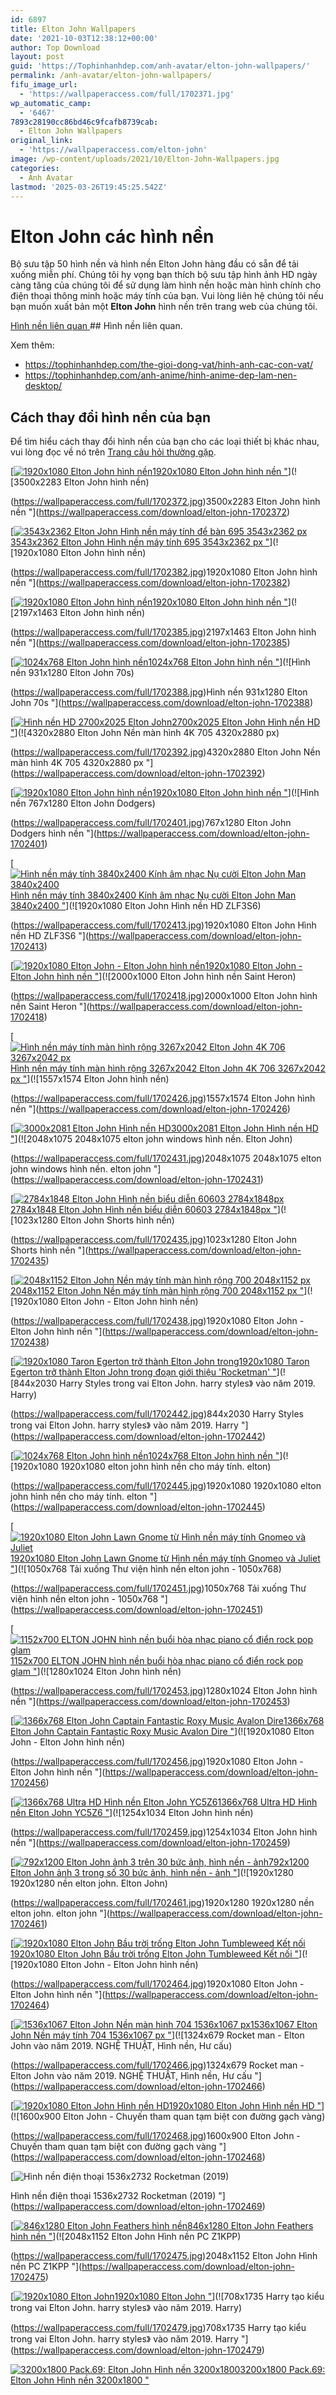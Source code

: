 ```yaml
---
id: 6897
title: Elton John Wallpapers
date: '2021-10-03T12:38:12+00:00'
author: Top Download
layout: post
guid: 'https://Tophinhanhdep.com/anh-avatar/elton-john-wallpapers/'
permalink: /anh-avatar/elton-john-wallpapers/
fifu_image_url:
  - 'https://wallpaperaccess.com/full/1702371.jpg'
wp_automatic_camp:
  - '6467'
7893c28190cc86bd46c9fcafb8739cab:
  - Elton John Wallpapers
original_link:
  - 'https://wallpaperaccess.com/elton-john'
image: /wp-content/uploads/2021/10/Elton-John-Wallpapers.jpg
categories:
  - Ảnh Avatar
lastmod: '2025-03-26T19:45:25.542Z'
---
```

# Elton John các hình nền

Bộ sưu tập 50 hình nền và hình nền Elton John hàng đầu có sẵn để tải xuống miễn phí. Chúng tôi hy vọng bạn thích bộ sưu tập hình ảnh HD ngày càng tăng của chúng tôi để sử dụng làm hình nền hoặc màn hình chính cho điện thoại thông minh hoặc máy tính của bạn. Vui lòng liên hệ chúng tôi nếu bạn muốn xuất bản một **Elton John** hình nền trên trang web của chúng tôi.

[Hình nền liên quan ](#related) ## Hình nền liên quan.

   
 Xem thêm:

   
- <https://tophinhanhdep.com/the-gioi-dong-vat/hinh-anh-cac-con-vat/>
- <https://tophinhanhdep.com/anh-anime/hinh-anime-dep-lam-nen-desktop/>

## Cách thay đổi hình nền của bạn

Để tìm hiểu cách thay đổi hình nền của bạn cho các loại thiết bị khác nhau, vui lòng đọc về nó trên [Trang câu hỏi thường gặp](https://tophinhanhdep.com/faq/).

  
[[![1920x1080 Elton John hình nền](https://wallpaperaccess.com/full/1702371.jpg)1920x1080 Elton John hình nền "](https://wallpaperaccess.com/download/elton-john-1702371)](![3500x2283 Elton John hình nền)

(https://wallpaperaccess.com/full/1702372.jpg)3500x2283 Elton John hình nền "](https://wallpaperaccess.com/download/elton-john-1702372)

[[![3543x2362 Elton John Hình nền máy tính để bàn 695 3543x2362 px](https://wallpaperaccess.com/full/1702376.jpg)3543x2362 Elton John Hình nền máy tính 695 3543x2362 px "](https://wallpaperaccess.com/download/elton-john-1702376)](![1920x1080 Elton John hình nền)

(https://wallpaperaccess.com/full/1702382.jpg)1920x1080 Elton John hình nền "](https://wallpaperaccess.com/download/elton-john-1702382)

[[![1920x1080 Elton John hình nền](https://wallpaperaccess.com/full/1702383.jpg)1920x1080 Elton John hình nền "](https://wallpaperaccess.com/download/elton-john-1702383)](![2197x1463 Elton John hình nền)

(https://wallpaperaccess.com/full/1702385.jpg)2197x1463 Elton John hình nền "](https://wallpaperaccess.com/download/elton-john-1702385)

[[![1024x768 Elton John hình nền](https://wallpaperaccess.com/full/1702387.jpg)1024x768 Elton John hình nền "](https://wallpaperaccess.com/download/elton-john-1702387)](![Hình nền 931x1280 Elton John 70s)

(https://wallpaperaccess.com/full/1702388.jpg)Hình nền 931x1280 Elton John 70s "](https://wallpaperaccess.com/download/elton-john-1702388)

[[![Hình nền HD 2700x2025 Elton John](https://wallpaperaccess.com/full/1702389.jpg)2700x2025 Elton John Hình nền HD "](https://wallpaperaccess.com/download/elton-john-1702389)](![4320x2880 Elton John Nền màn hình 4K 705 4320x2880 px)

(https://wallpaperaccess.com/full/1702392.jpg)4320x2880 Elton John Nền màn hình 4K 705 4320x2880 px "](https://wallpaperaccess.com/download/elton-john-1702392)

[[![1920x1080 Elton John hình nền](https://wallpaperaccess.com/full/1702399.jpg)1920x1080 Elton John hình nền "](https://wallpaperaccess.com/download/elton-john-1702399)](![Hình nền 767x1280 Elton John Dodgers)

(https://wallpaperaccess.com/full/1702401.jpg)767x1280 Elton John Dodgers hình nền "](https://wallpaperaccess.com/download/elton-john-1702401)

[[![Hình nền máy tính 3840x2400 Kính âm nhạc Nụ cười Elton John Man 3840x2400](https://wallpaperaccess.com/full/1702404.jpg)Hình nền máy tính 3840x2400 Kính âm nhạc Nụ cười Elton John Man 3840x2400 "](https://wallpaperaccess.com/download/elton-john-1702404)](![1920x1080 Elton John Hình nền HD ZLF3S6)

(https://wallpaperaccess.com/full/1702413.jpg)1920x1080 Elton John Hình nền HD ZLF3S6 "](https://wallpaperaccess.com/download/elton-john-1702413)

[[![1920x1080 Elton John - Elton John hình nền](https://wallpaperaccess.com/full/1702415.jpg)1920x1080 Elton John - Elton John hình nền "](https://wallpaperaccess.com/download/elton-john-1702415)](![2000x1000 Elton John hình nền Saint Heron)

(https://wallpaperaccess.com/full/1702418.jpg)2000x1000 Elton John hình nền Saint Heron "](https://wallpaperaccess.com/download/elton-john-1702418)

[[![Hình nền máy tính màn hình rộng 3267x2042 Elton John 4K 706 3267x2042 px](https://wallpaperaccess.com/full/1702421.jpg)Hình nền máy tính màn hình rộng 3267x2042 Elton John 4K 706 3267x2042 px "](https://wallpaperaccess.com/download/elton-john-1702421)](![1557x1574 Elton John hình nền)

(https://wallpaperaccess.com/full/1702426.jpg)1557x1574 Elton John hình nền "](https://wallpaperaccess.com/download/elton-john-1702426)

[[![3000x2081 Elton John Hình nền HD](https://wallpaperaccess.com/full/1702427.jpg)3000x2081 Elton John Hình nền HD "](https://wallpaperaccess.com/download/elton-john-1702427)](![2048x1075 2048x1075 elton john windows hình nền.  Elton John)

(https://wallpaperaccess.com/full/1702431.jpg)2048x1075 2048x1075 elton john windows hình nền. elton john "](https://wallpaperaccess.com/download/elton-john-1702431)

[[![2784x1848 Elton John Hình nền biểu diễn 60603 2784x1848px](https://wallpaperaccess.com/full/1702433.jpg)2784x1848 Elton John Hình nền biểu diễn 60603 2784x1848px "](https://wallpaperaccess.com/download/elton-john-1702433)](![1023x1280 Elton John Shorts hình nền)

(https://wallpaperaccess.com/full/1702435.jpg)1023x1280 Elton John Shorts hình nền "](https://wallpaperaccess.com/download/elton-john-1702435)

[[![2048x1152 Elton John Nền máy tính màn hình rộng 700 2048x1152 px](https://wallpaperaccess.com/full/1702437.jpg)2048x1152 Elton John Nền máy tính màn hình rộng 700 2048x1152 px "](https://wallpaperaccess.com/download/elton-john-1702437)](![1920x1080 Elton John - Elton John hình nền)

(https://wallpaperaccess.com/full/1702438.jpg)1920x1080 Elton John - Elton John hình nền "](https://wallpaperaccess.com/download/elton-john-1702438)

[[![1920x1080 Taron Egerton trở thành Elton John trong ](https://wallpaperaccess.com/full/1702441.jpg)1920x1080 Taron Egerton trở thành Elton John trong đoạn giới thiệu 'Rocketman' "](https://wallpaperaccess.com/download/elton-john-1702441)](![844x2030 Harry Styles trong vai Elton John.  harry styles》 vào năm 2019. Harry)

(https://wallpaperaccess.com/full/1702442.jpg)844x2030 Harry Styles trong vai Elton John. harry styles》 vào năm 2019. Harry "](https://wallpaperaccess.com/download/elton-john-1702442)

[[![1024x768 Elton John hình nền](https://wallpaperaccess.com/full/1702444.jpg)1024x768 Elton John hình nền "](https://wallpaperaccess.com/download/elton-john-1702444)](![1920x1080 1920x1080 elton john hình nền cho máy tính.  elton)

(https://wallpaperaccess.com/full/1702445.jpg)1920x1080 1920x1080 elton john hình nền cho máy tính. elton "](https://wallpaperaccess.com/download/elton-john-1702445)

[[![1920x1080 Elton John Lawn Gnome từ Hình nền máy tính Gnomeo và Juliet](https://wallpaperaccess.com/full/1702447.jpg)1920x1080 Elton John Lawn Gnome từ Hình nền máy tính Gnomeo và Juliet "](https://wallpaperaccess.com/download/elton-john-1702447)](![1050x768 Tải xuống Thư viện hình nền elton john - 1050x768)

(https://wallpaperaccess.com/full/1702451.jpg)1050x768 Tải xuống Thư viện hình nền elton john - 1050x768 "](https://wallpaperaccess.com/download/elton-john-1702451)

[[![1152x700 ELTON JOHN hình nền buổi hòa nhạc piano cổ điển rock pop glam](https://wallpaperaccess.com/full/1702452.jpg)1152x700 ELTON JOHN hình nền buổi hòa nhạc piano cổ điển rock pop glam "](https://wallpaperaccess.com/download/elton-john-1702452)](![1280x1024 Elton John hình nền)

(https://wallpaperaccess.com/full/1702453.jpg)1280x1024 Elton John hình nền "](https://wallpaperaccess.com/download/elton-john-1702453)

[[![1366x768 Elton John Captain Fantastic Roxy Music Avalon Dire](https://wallpaperaccess.com/full/1702455.jpg)1366x768 Elton John Captain Fantastic Roxy Music Avalon Dire "](https://wallpaperaccess.com/download/elton-john-1702455)](![1920x1080 Elton John - Elton John hình nền)

(https://wallpaperaccess.com/full/1702456.jpg)1920x1080 Elton John - Elton John hình nền "](https://wallpaperaccess.com/download/elton-john-1702456)

[[![1366x768 Ultra HD Hình nền Elton John YC5Z6](https://wallpaperaccess.com/full/1702458.jpg)1366x768 Ultra HD Hình nền Elton John YC5Z6 "](https://wallpaperaccess.com/download/elton-john-1702458)](![1254x1034 Elton John hình nền)

(https://wallpaperaccess.com/full/1702459.jpg)1254x1034 Elton John hình nền "](https://wallpaperaccess.com/download/elton-john-1702459)

[[![792x1200 Elton John ảnh 3 trên 30 bức ảnh, hình nền - ảnh](https://wallpaperaccess.com/full/1702460.jpg)792x1200 Elton John ảnh 3 trong số 30 bức ảnh, hình nền - ảnh "](https://wallpaperaccess.com/download/elton-john-1702460)](![1920x1280 1920x1280 nền elton john.  Elton John)

(https://wallpaperaccess.com/full/1702461.jpg)1920x1280 1920x1280 nền elton john. elton john "](https://wallpaperaccess.com/download/elton-john-1702461)

 [[![1920x1080 Elton John Bầu trời trống Elton John Tumbleweed Kết nối](https://wallpaperaccess.com/full/1702463.jpg)1920x1080 Elton John Bầu trời trống Elton John Tumbleweed Kết nối "](https://wallpaperaccess.com/download/elton-john-1702463)](![1920x1080 Elton John - Elton John hình nền)

(https://wallpaperaccess.com/full/1702464.jpg)1920x1080 Elton John - Elton John hình nền "](https://wallpaperaccess.com/download/elton-john-1702464)

[[![1536x1067 Elton John Nền màn hình 704 1536x1067 px](https://wallpaperaccess.com/full/1702465.jpg)1536x1067 Elton John Nền máy tính 704 1536x1067 px "](https://wallpaperaccess.com/download/elton-john-1702465)](![1324x679 Rocket man - Elton John vào năm 2019. NGHỆ THUẬT, Hình nền, Hư cấu)

(https://wallpaperaccess.com/full/1702466.jpg)1324x679 Rocket man - Elton John vào năm 2019. NGHỆ THUẬT, Hình nền, Hư cấu "](https://wallpaperaccess.com/download/elton-john-1702466)

[[![1920x1080 Elton John Hình nền HD](https://wallpaperaccess.com/full/1702467.jpg)1920x1080 Elton John Hình nền HD "](https://wallpaperaccess.com/download/elton-john-1702467)](![1600x900 Elton John - Chuyến tham quan tạm biệt con đường gạch vàng)

(https://wallpaperaccess.com/full/1702468.jpg)1600x900 Elton John - Chuyến tham quan tạm biệt con đường gạch vàng "](https://wallpaperaccess.com/download/elton-john-1702468)

[![Hình nền điện thoại 1536x2732 Rocketman (2019)](https://wallpaperaccess.com/full/1702469.jpg)

Hình nền điện thoại 1536x2732 Rocketman (2019) "](https://wallpaperaccess.com/download/elton-john-1702469)

[[![846x1280 Elton John Feathers hình nền](https://wallpaperaccess.com/full/1702474.jpg)846x1280 Elton John Feathers hình nền "](https://wallpaperaccess.com/download/elton-john-1702474)](![2048x1152 Elton John Hình nền PC Z1KPP)

(https://wallpaperaccess.com/full/1702475.jpg)2048x1152 Elton John Hình nền PC Z1KPP "](https://wallpaperaccess.com/download/elton-john-1702475)

[[![1920x1080 Elton John](https://wallpaperaccess.com/full/1702477.jpg)1920x1080 Elton John "](https://wallpaperaccess.com/download/elton-john-1702477)](![708x1735 Harry tạo kiểu trong vai Elton John.  harry styles》 vào năm 2019. Harry)

(https://wallpaperaccess.com/full/1702479.jpg)708x1735 Harry tạo kiểu trong vai Elton John. harry styles》 vào năm 2019. Harry "](https://wallpaperaccess.com/download/elton-john-1702479)

[![3200x1800 Pack.69: Elton John Hình nền 3200x1800](https://wallpaperaccess.com/full/1702480.jpg)3200x1800 Pack.69: Elton John Hình nền 3200x1800 "](https://wallpaperaccess.com/download/elton-john-1702480)
